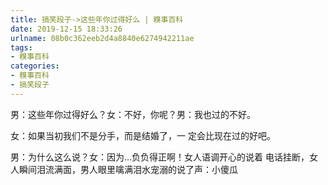 ```yaml
---
title: 搞笑段子->这些年你过得好么 | 糗事百科
date: 2019-12-15 18:33:26
urlname: 08b0c362eeb2d4a8840e6274942211ae
tags: 
- 糗事百科
categories:
- 糗事百科
- 搞笑段子
---
```

男：这些年你过得好么？女：不好，你呢？男：我也过的不好。

女：如果当初我们不是分手，而是结婚了，一       定会比现在过的好吧。

男：为什么这么说？女：因为…负负得正啊！女人语调开心的说着      电话挂断，女人瞬间泪流满面，男人眼里噙满泪水宠溺的说了声：小傻瓜


